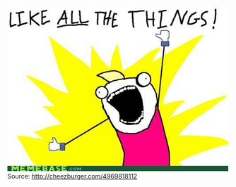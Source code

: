 

![Like ALL the things?!](assets/images/likeALLthethings.jpg)
Source: http://cheezburger.com/4969818112